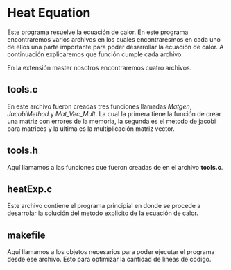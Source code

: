 # Heat Equation
Este programa resuelve la ecuación de calor. En este programa encontraremos varios archivos en los cuales encontraresmos en cada uno de ellos una parte importante para poder desarrollar la ecuación de calor. A continuación explicaremos que función cumple cada archivo. 

En la extensión master nosotros encontraremos cuatro archivos.

## tools.c
En este archivo fueron creadas tres funciones llamadas *Matgen*, *JacobiMethod* y *Mat_Vec_Mult*. La cual la primera tiene la función de crear una matriz con errores de la memoria, la segunda es el metodo de jacobi para matrices y la ultima es la multiplicación matriz vector. 
## tools.h
Aquí llamamos a las funciones que fueron creadas de en el archivo **tools.c**. 
## heatExp.c
Este archivo contiene el programa principial en donde se procede a desarrolar la solución del metodo explicito de la ecuación de calor. 
## makefile
Aquí llamamos a los objetos necesarios para poder ejecutar el programa desde ese archivo. Esto para optimizar la cantidad de lineas de codigo.
